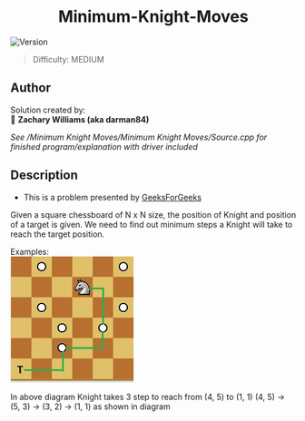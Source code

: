 <h1 align="center">Minimum-Knight-Moves
</h1>
<p>
  <img alt="Version" src="https://img.shields.io/badge/version-1.0.0-blue.svg?cacheSeconds=2592000" />
</p>

> Difficulty: MEDIUM<br/>

## Author
Solution created by: <br/>
👤 **Zachary Williams (aka darman84)**

*See /Minimum Knight Moves/Minimum Knight Moves/Source.cpp for finished program/explanation with driver included*

## Description

- This is a problem presented by [GeeksForGeeks](https://www.geeksforgeeks.org/minimum-steps-reach-target-knight//)

Given a square chessboard of N x N size, the position of Knight and position of a target is given. We need to find out minimum steps a Knight will take to reach the target position.

Examples: <br/>
![EXAMPLE](https://raw.githubusercontent.com/darman84/Minimum-Knight-Moves/master/EXAMPLE.PNG)

In above diagram Knight takes 3 step to reach 
from (4, 5) to (1, 1) (4, 5) -> (5, 3) -> (3, 2) 
-> (1, 1)  as shown in diagram
